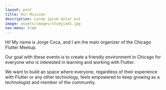 ```yaml
---
layout: post
title: Our Mission
description: Lorem ipsum dolor est
image: assets/images/studyjam1.jpg
nav-menu: true
---
```


Hi! My name is Jorge Coca, and I am the main organizer of the Chicago Flutter Meetup. 

Our goal with these events is to create a friendly environment in Chicago for everyone who is interested in learning and working with Flutter.

We want to build an space where everyone, regardless of their experience with Flutter or any other technology, feels empowered to keep growing as a technologist and member of the community.

